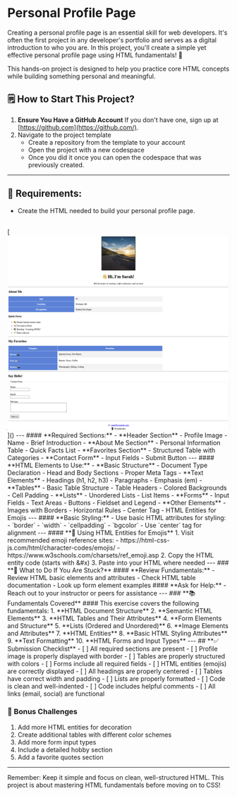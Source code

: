 # Personal Profile Page
Creating a personal profile page is an essential skill for web developers. It's often the first project in any developer's portfolio and serves as a digital introduction to who you are. In this project, you'll create a simple yet effective personal profile page using HTML fundamentals! 🎉

This hands-on project is designed to help you practice core HTML concepts while building something personal and meaningful.

🗒️ **How to Start This Project?**
---
1. **Ensure You Have a GitHub Account**
   If you don't have one, sign up at [https://github.com](https://github.com/).
2. Navigate to the project template
   - Create a repository from the template to your account
   - Open the project with a new codespace
   - Once you did it once you can open the codespace that was previously created.
---
## **📝 Requirements:**
- Create the HTML needed to build your personal profile page.
</br>
[<img src="./assets/required-profile-form.png" alt="registration-form" width="600">]()
---
#### **Required Sections:**
- **Header Section**
  - Profile Image
  - Name
  - Brief Introduction
- **About Me Section**
  - Personal Information Table
  - Quick Facts List
- **Favorites Section**
  - Structured Table with Categories
- **Contact Form**
  - Input Fields
  - Submit Button
---
#### **HTML Elements to Use:**
- **Basic Structure**
  - Document Type Declaration
  - Head and Body Sections
  - Proper Meta Tags
- **Text Elements**
  - Headings (h1, h2, h3)
  - Paragraphs
  - Emphasis (em)
- **Tables**
  - Basic Table Structure
  - Table Headers
  - Colored Backgrounds
  - Cell Padding
- **Lists**
  - Unordered Lists
  - List Items
- **Forms**
  - Input Fields
  - Text Areas
  - Buttons
  - Fieldset and Legend
- **Other Elements**
  - Images with Borders
  - Horizontal Rules
  - Center Tag
  - HTML Entities for Emojis
---
#### **Basic Styling:**
- Use basic HTML attributes for styling:
  - `border`
  - `width`
  - `cellpadding`
  - `bgcolor`
- Use `center` tag for alignment
---
#### **🎨 Using HTML Entities for Emojis**
1. Visit recommended emoji reference sites:
   - https://html-css-js.com/html/character-codes/emojis/
   - https://www.w3schools.com/charsets/ref_emoji.asp
2. Copy the HTML entity code (starts with &#x)
3. Paste into your HTML where needed
---
### **🤔 What to Do If You Are Stuck?**
#### **Review Fundamentals:**
- Review HTML basic elements and attributes
- Check HTML table documentation
- Look up form element examples
#### **Ask for Help:**
- Reach out to your instructor or peers for assistance
---
### **📚 Fundamentals Covered**
#### This exercise covers the following fundamentals:
1. **HTML Document Structure**
2. **Semantic HTML Elements**
3. **HTML Tables and Their Attributes**
4. **Form Elements and Structure**
5. **Lists (Ordered and Unordered)**
6. **Image Elements and Attributes**
7. **HTML Entities**
8. **Basic HTML Styling Attributes**
9. **Text Formatting**
10. **HTML Forms and Input Types**
---
## **✅ Submission Checklist**
- [ ] All required sections are present
- [ ] Profile image is properly displayed with border
- [ ] Tables are properly structured with colors
- [ ] Forms include all required fields
- [ ] HTML entities (emojis) are correctly displayed
- [ ] All headings are properly centered
- [ ] Tables have correct width and padding
- [ ] Lists are properly formatted
- [ ] Code is clean and well-indented
- [ ] Code includes helpful comments
- [ ] All links (email, social) are functional

### **🌟 Bonus Challenges**
1. Add more HTML entities for decoration
2. Create additional tables with different color schemes
3. Add more form input types
4. Include a detailed hobby section
5. Add a favorite quotes section
---

Remember: Keep it simple and focus on clean, well-structured HTML. This project is about mastering HTML fundamentals before moving on to CSS!